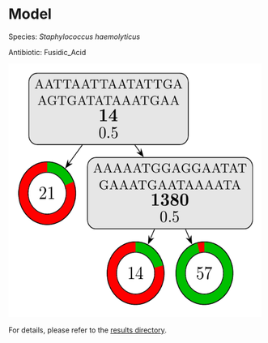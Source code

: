 
# Model

Species: *Staphylococcus haemolyticus*

Antibiotic: Fusidic_Acid

<img src="./model.png" width=500 height=500 />

For details, please refer to the [results directory](../../../../../results/cart_b/staphylococcus%20haemolyticus/fusidic_acid/repeat_9/).

